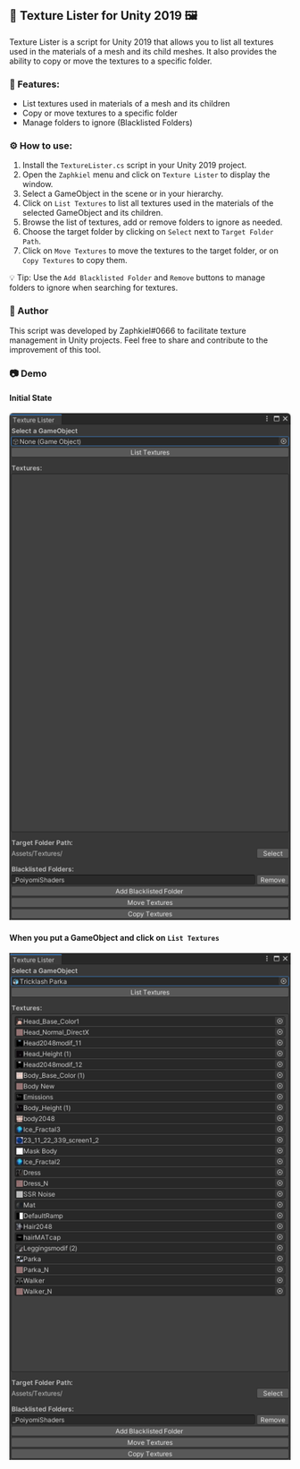 ## 🎨 Texture Lister for Unity 2019 🖼️

Texture Lister is a script for Unity 2019 that allows you to list all textures used in the materials of a mesh and its child meshes. It also provides the ability to copy or move the textures to a specific folder.

### 🌟 Features:

- List textures used in materials of a mesh and its children
- Copy or move textures to a specific folder
- Manage folders to ignore (Blacklisted Folders)

### ⚙️ How to use:

1. Install the `TextureLister.cs` script in your Unity 2019 project.
2. Open the `Zaphkiel` menu and click on `Texture Lister` to display the window.
3. Select a GameObject in the scene or in your hierarchy.
4. Click on `List Textures` to list all textures used in the materials of the selected GameObject and its children.
5. Browse the list of textures, add or remove folders to ignore as needed.
6. Choose the target folder by clicking on `Select` next to `Target Folder Path`.
7. Click on `Move Textures` to move the textures to the target folder, or on `Copy Textures` to copy them.

💡 Tip: Use the `Add Blacklisted Folder` and `Remove` buttons to manage folders to ignore when searching for textures.

### 🚀 Author

This script was developed by Zaphkiel#0666 to facilitate texture management in Unity projects. Feel free to share and contribute to the improvement of this tool.

### 📷 Demo

#### Initial State
![Texture Lister Main Window](Screenshots/2h2JfuXHFa.png)

#### When you put a GameObject and click on `List Textures`
![Texture Lister Main Window Used](Screenshots/xDjilU2Z7u.png)